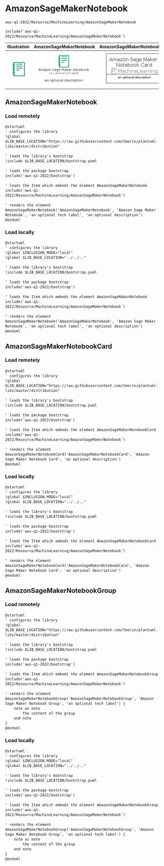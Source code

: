 # AmazonSageMakerNotebook


```text
aws-q1-2022/Resource/MachineLearning/AmazonSageMakerNotebook
```

```text
include('aws-q1-2022/Resource/MachineLearning/AmazonSageMakerNotebook')
```



| Illustration | AmazonSageMakerNotebook | AmazonSageMakerNotebookCard | AmazonSageMakerNotebookGroup |
| :---: | :---: | :---: | :---: |
| ![illustration for Illustration](../../../aws-q1-2022/Resource/MachineLearning/AmazonSageMakerNotebook.png) | ![illustration for AmazonSageMakerNotebook](../../../aws-q1-2022/Resource/MachineLearning/AmazonSageMakerNotebook.Local.png) | ![illustration for AmazonSageMakerNotebookCard](../../../aws-q1-2022/Resource/MachineLearning/AmazonSageMakerNotebookCard.Local.png) | ![illustration for AmazonSageMakerNotebookGroup](../../../aws-q1-2022/Resource/MachineLearning/AmazonSageMakerNotebookGroup.Local.png) |




## AmazonSageMakerNotebook

### Load remotely
```plantuml
@startuml
' configures the library
!global $LIB_BASE_LOCATION="https://raw.githubusercontent.com/tmorin/plantuml-libs/master/distribution"

' loads the library's bootstrap
!include $LIB_BASE_LOCATION/bootstrap.puml

' loads the package bootstrap
include('aws-q1-2022/bootstrap')

' loads the Item which embeds the element AmazonSageMakerNotebook
include('aws-q1-2022/Resource/MachineLearning/AmazonSageMakerNotebook')

' renders the element
AmazonSageMakerNotebook('AmazonSageMakerNotebook', 'Amazon Sage Maker Notebook', 'an optional tech label', 'an optional description')
@enduml
```

### Load locally
```plantuml
@startuml
' configures the library
!global $INCLUSION_MODE="local"
!global $LIB_BASE_LOCATION="../../.."

' loads the library's bootstrap
!include $LIB_BASE_LOCATION/bootstrap.puml

' loads the package bootstrap
include('aws-q1-2022/bootstrap')

' loads the Item which embeds the element AmazonSageMakerNotebook
include('aws-q1-2022/Resource/MachineLearning/AmazonSageMakerNotebook')

' renders the element
AmazonSageMakerNotebook('AmazonSageMakerNotebook', 'Amazon Sage Maker Notebook', 'an optional tech label', 'an optional description')
@enduml
```

## AmazonSageMakerNotebookCard

### Load remotely
```plantuml
@startuml
' configures the library
!global $LIB_BASE_LOCATION="https://raw.githubusercontent.com/tmorin/plantuml-libs/master/distribution"

' loads the library's bootstrap
!include $LIB_BASE_LOCATION/bootstrap.puml

' loads the package bootstrap
include('aws-q1-2022/bootstrap')

' loads the Item which embeds the element AmazonSageMakerNotebookCard
include('aws-q1-2022/Resource/MachineLearning/AmazonSageMakerNotebook')

' renders the element
AmazonSageMakerNotebookCard('AmazonSageMakerNotebookCard', 'Amazon Sage Maker Notebook Card', 'an optional description')
@enduml
```

### Load locally
```plantuml
@startuml
' configures the library
!global $INCLUSION_MODE="local"
!global $LIB_BASE_LOCATION="../../.."

' loads the library's bootstrap
!include $LIB_BASE_LOCATION/bootstrap.puml

' loads the package bootstrap
include('aws-q1-2022/bootstrap')

' loads the Item which embeds the element AmazonSageMakerNotebookCard
include('aws-q1-2022/Resource/MachineLearning/AmazonSageMakerNotebook')

' renders the element
AmazonSageMakerNotebookCard('AmazonSageMakerNotebookCard', 'Amazon Sage Maker Notebook Card', 'an optional description')
@enduml
```

## AmazonSageMakerNotebookGroup

### Load remotely
```plantuml
@startuml
' configures the library
!global $LIB_BASE_LOCATION="https://raw.githubusercontent.com/tmorin/plantuml-libs/master/distribution"

' loads the library's bootstrap
!include $LIB_BASE_LOCATION/bootstrap.puml

' loads the package bootstrap
include('aws-q1-2022/bootstrap')

' loads the Item which embeds the element AmazonSageMakerNotebookGroup
include('aws-q1-2022/Resource/MachineLearning/AmazonSageMakerNotebook')

' renders the element
AmazonSageMakerNotebookGroup('AmazonSageMakerNotebookGroup', 'Amazon Sage Maker Notebook Group', 'an optional tech label') {
    note as note
        the content of the group
    end note
}
@enduml
```

### Load locally
```plantuml
@startuml
' configures the library
!global $INCLUSION_MODE="local"
!global $LIB_BASE_LOCATION="../../.."

' loads the library's bootstrap
!include $LIB_BASE_LOCATION/bootstrap.puml

' loads the package bootstrap
include('aws-q1-2022/bootstrap')

' loads the Item which embeds the element AmazonSageMakerNotebookGroup
include('aws-q1-2022/Resource/MachineLearning/AmazonSageMakerNotebook')

' renders the element
AmazonSageMakerNotebookGroup('AmazonSageMakerNotebookGroup', 'Amazon Sage Maker Notebook Group', 'an optional tech label') {
    note as note
        the content of the group
    end note
}
@enduml
```

